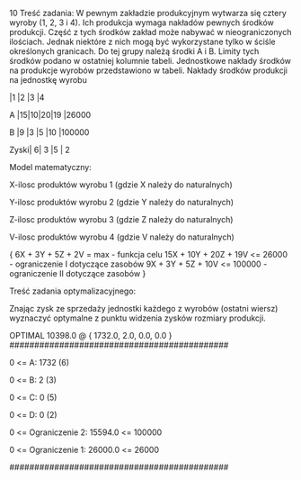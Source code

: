 10 Treść zadania: W pewnym zakładzie produkcyjnym wytwarza się cztery wyroby (1, 2, 3 i 4). Ich produkcja wymaga nakładów pewnych środków produkcji. Część z tych środków zakład może nabywać w nieograniczonych ilościach. Jednak niektóre z nich mogą być wykorzystane tylko w ściśle określonych granicach. Do tej grupy należą środki A i B. Limity tych środków podano w ostatniej kolumnie tabeli. Jednostkowe nakłady środków na produkcje wyrobów przedstawiono w tabeli. Nakłady środków produkcji na jednostkę wyrobu

 |1 |2 |3 |4 

A |15|10|20|19 |26000

B |9 |3 |5 |10 |100000

Zyski| 6| 3 |5 | 2

Model matematyczny:

X-ilosc produktów wyrobu 1 (gdzie X należy do naturalnych)

Y-ilosc produktów wyrobu 2 (gdzie Y należy do naturalnych)

Z-ilosc produktów wyrobu 3 (gdzie Z należy do naturalnych)

V-ilosc produktów wyrobu 4 (gdzie V należy do naturalnych)

{ 6X + 3Y + 5Z + 2V = max - funkcja celu 15X + 10Y + 20Z + 19V <= 26000 - ograniczenie I dotyczące zasobów 9X + 3Y + 5Z + 10V <= 100000 - ograniczenie II dotyczące zasobów }

Treść zadania optymalizacyjnego:

Znając zysk ze sprzedaży jednostki każdego z wyrobów (ostatni wiersz) wyznaczyć optymalne z punktu widzenia zysków rozmiary produkcji.

OPTIMAL 10398.0 @ { 1732.0, 2.0, 0.0, 0.0 } ############################################

0 <= A: 1732 (6)

0 <= B: 2 (3)

0 <= C: 0 (5)

0 <= D: 0 (2)

0 <= Ograniczenie 2: 15594.0 <= 100000

0 <= Ograniczenie 1: 26000.0 <= 26000

############################################
